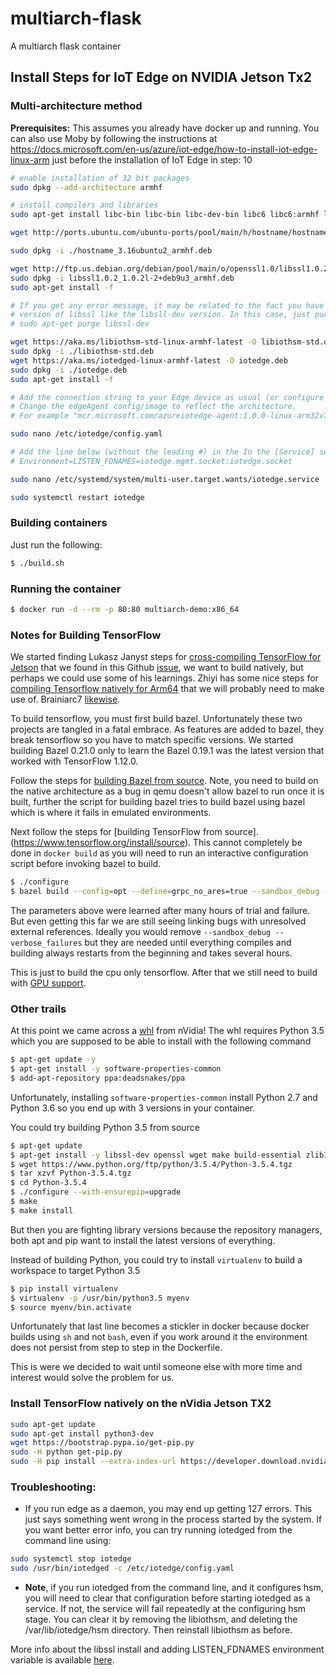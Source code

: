 # multiarch-flask
A multiarch flask container

## Install Steps for IoT Edge on NVIDIA Jetson Tx2
### Multi-architecture method

**Prerequisites:** This assumes you already have docker up and running. You can also use Moby by following the instructions at https://docs.microsoft.com/en-us/azure/iot-edge/how-to-install-iot-edge-linux-arm just before the installation of IoT Edge in step: 10

```bash
# enable installation of 32 bit packages
sudo dpkg --add-architecture armhf

# install compilers and libraries
sudo apt-get install libc-bin libc-bin libc-dev-bin libc6 libc6:armhf libc6-dev libgcc1 libgcc1:armhf locales

wget http://ports.ubuntu.com/ubuntu-ports/pool/main/h/hostname/hostname_3.16ubuntu2_armhf.deb

sudo dpkg -i ./hostname_3.16ubuntu2_armhf.deb

wget http://ftp.us.debian.org/debian/pool/main/o/openssl1.0/libssl1.0.2_1.0.2l-2+deb9u3_armhf.deb
sudo dpkg -i libssl1.0.2_1.0.2l-2+deb9u3_armhf.deb
sudo apt-get install -f

# If you get any error message, it may be related to the fact you have a non-compatible 
# version of libssl like the libsll-dev version. In this case, just purge it with  
# sudo apt-get purge libssl-dev

wget https://aka.ms/libiothsm-std-linux-armhf-latest -O libiothsm-std.deb
sudo dpkg -i ./libiothsm-std.deb
wget https://aka.ms/iotedged-linux-armhf-latest -O iotedge.deb
sudo dpkg -i ./iotedge.deb
sudo apt-get install -f

# Add the connection string to your Edge device as usual (or configure dps)  
# Change the edgeAgent config/image to reflect the architecture.
# For example "mcr.microsoft.com/azureiotedge-agent:1.0.0-linux-arm32v7" 

sudo nano /etc/iotedge/config.yaml

# Add the line below (without the leading #) in the In the [Service] section  
# Environment=LISTEN_FDNAMES=iotedge.mgmt.socket:iotedge.socket

sudo nano /etc/systemd/system/multi-user.target.wants/iotedge.service

sudo systemctl restart iotedge
```

### Building containers

Just run the following:

```bash
$ ./build.sh
```

### Running the container

```bash
$ docker run -d --rm -p 80:80 multiarch-demo:x86_64
```

### Notes for Building TensorFlow

We started finding Lukasz Janyst steps for [cross-compiling TensorFlow for Jetson](https://jany.st/post/2018-02-05-cross-compiling-tensorflow-for-jetson-tx1-with-bazel.html) that we found in this Github [issue](https://github.com/tensorflow/tensorflow/issues/16779), we want to build natively, but perhaps we could use some of his learnings. Zhiyi has some nice steps for [compiling Tensorflow natively for Arm64](http://zhiyisun.github.io/2017/02/15/Running-Google-Machine-Learning-Library-Tensorflow-On-ARM-64-bit-Platform.html) that we will probably need to make use of. Brainiarc7 [likewise](https://gist.github.com/Brainiarc7/6d6c3f23ea057775b72c52817759b25c). 

To build tensorflow, you must first build bazel. Unfortunately these two projects are tangled in a fatal embrace. As features are added to bazel, they break tensorflow so you have to match specific versions. We started building Bazel 0.21.0 only to learn the Bazel 0.19.1 was the latest version that worked with TensorFlow 1.12.0.

Follow the steps for [building Bazel from source](https://docs.bazel.build/versions/master/install-compile-source.html). Note, you need to build on the native architecture as a bug in qemu doesn't allow bazel to run once it is built, further the script for building bazel tries to build bazel using bazel which is where it fails in emulated environments.

Next follow the steps for [building TensorFlow from source].(https://www.tensorflow.org/install/source). This cannot completely be done in ```docker build``` as you will need to run an interactive configuration script before invoking bazel to build.

```bash
$ ./configure
$ bazel build --config=opt --define=grpc_no_ares=true --sandbox_debug --verbose_failures //tensorflow/tools/pip_package:build_pip_package
```

The parameters above were learned after many hours of trial and failure. But even getting this far we are still seeing linking bugs with unresolved external references. Ideally you would remove ```--sandbox_debug --verbose_failures``` but they are needed until everything compiles and building always restarts from the beginning and takes several hours.

This is just to build the cpu only tensorflow. After that we still need to build with [GPU support](https://www.tensorflow.org/install/gpu).

### Other trails

At this point we came across a [whl](https://devtalk.nvidia.com/default/topic/1031300/jetson-tx2/tensorflow-1-7-wheel-with-jetpack-3-2-/post/5246603/#5246603) from nVidia! The whl requires Python 3.5 which you are supposed to be able to install with the following command

```bash
$ apt-get update -y
$ apt-get install -y software-properties-common
$ add-apt-repository ppa:deadsnakes/ppa
```

Unfortunately, installing ```software-properties-common``` install Python 2.7 and Python 3.6 so you end up with 3 versions in your container.

You could try building Python 3.5 from source

```bash
$ apt-get update
$ apt-get install -y libssl-dev openssl wget make build-essential zlib1g-dev libbz2-dev libsqlite3-dev
$ wget https://www.python.org/ftp/python/3.5.4/Python-3.5.4.tgz
$ tar xzvf Python-3.5.4.tgz
$ cd Python-3.5.4
$ ./configure --with-ensurepip=upgrade
$ make
$ make install
```

But then you are fighting library versions because the repository managers, both apt and pip want to install the latest versions of everything.

Instead of building Python, you could try to install ```virtualenv``` to build a workspace to target Python 3.5

```bash
$ pip install virtualenv
$ virtualenv -p /usr/bin/python3.5 myenv
$ source myenv/bin.activate
```

Unfortunately that last line becomes a stickler in docker because docker builds using ```sh``` and not ```bash```, even if you work around it the environment does not persist from step to step in the Dockerfile.


This is were we decided to wait until someone else with more time and interest would solve the problem for us.

### Install TensorFlow natively on the nVidia Jetson TX2

```bash
sudo apt-get update
sudo apt-get install python3-dev
wget https://bootstrap.pypa.io/get-pip.py
sudo -H python get-pip.py
sudo -H pip install --extra-index-url https://developer.download.nvidia.com/compute/redist/jp33 tensorflow-gpu
```


### Troubleshooting:

* If you run edge as a daemon, you may end up getting 127 errors.  This just says something went wrong in the process started by the system.  If you want better error info, you can try running iotedged from the command line using: 

```bash
sudo systemctl stop iotedge
sudo /usr/bin/iotedged -c /etc/iotedge/config.yaml
```

* **Note**, if you run iotedged from the command line, and it configures hsm, you will need to clear that configuration before starting iotedged as a service.  If not, the service will fail repeatedly at the configuring hsm stage.  You can clear it by removing the libiothsm, and deleting the /var/lib/iotedge/hsm directory.  Then reinstall libiothsm as before.  

More info about the libssl install and adding LISTEN_FDNAMES environment variable is available [here](https://blogs.msdn.microsoft.com/laurelle/2018/08/17/azure-iot-edge-support-for-raspbian-8-0-debian-8-0/).
